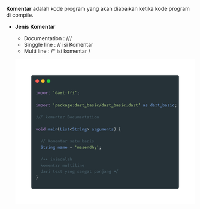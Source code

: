 **Komentar** adalah kode program yang akan diabaikan ketika kode program di compile.

- **Jenis Komentar**

  - Documentation : ///
  - Singgle line : // isi Komentar
  - Multi line : /\* isi komentar /

  ![The Komentar](images/komentar.png)
